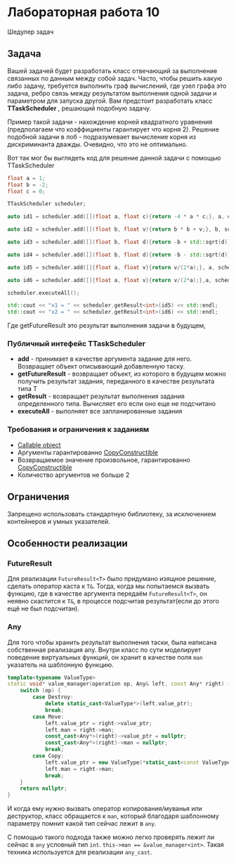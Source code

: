 # Лабораторная работа 10

Шедулер задач

## Задача

Вашей задачей будет разработать класс отвечающий за выполнение связанных по данным между собой задач.
Часто, чтобы решить какую либо задачу, требуется выполнить граф вычислений, где узел графа это задача, ребро связь между результатом выполнения одной задачи и параметром для запуска другой. Вам предстоит разработать класс **TTaskScheduler** , решающий подобную задачу.

Пример такой задачи - нахождение корней квадратного уравнения (предполагаем что коэффициенты гарантирует что корня 2). Решение подобной задачи в лоб - подразумевает вычисление корня из дискриминанта дважды.  Очевидно, что это не оптимально.


Вот так мог бы выглядеть код для решение данной задачи с помощью TTaskScheduler

```cpp
float a = 1;
float b = -2;
float c = 0;

TTaskScheduler scheduler;

auto id1 = scheduler.add([](float a, float c){return -4 * a * c;}, a, c);

auto id2 = scheduler.add([](float b, float v){return b * b + v;}, b, scheduler.getFutureResult<float>(id1));

auto id3 = scheduler.add([](float b, float d){return -b + std::sqrt(d)}, b, scheduler.getFutureResult<float>(id2));

auto id4 = scheduler.add([](float b, float d){return -b - std::sqrt(d)}, b, scheduler.getFutureResult<float>(id2));

auto id5 = scheduler.add([]{float a, float v}{return v/(2*a);}, a, scheduler.getFutureResult<float>(id3));

auto id6 = scheduler.add([]{float a, float v}{return v/(2*a);},a, scheduler.getFutureResult<float>(id4));

scheduler.executeAll();

std::cout << "x1 = " << scheduler.getResult<int>(id5) << std::endl;
std::cout << "x2 = " << scheduler.getResult<int>(id6) << std::endl;
```

Где getFutureResult это результат выполнения задачи в будущем,

### Публичный интефейс TTaskScheduler

 - **add** - принимает в качестве аргумента задание для него. Возвращает объект описывающий добавленную таску.
 - **getFutureResult<T>** - возвращает объект, из которого в будущем можно получить результат задания, переданного в качестве результата типа Т
 - **getResult<T>** - возвращает результат выполнения задания определенного типа. Вычисляет его если оно еще не подсчитано
 - **executeAll** - выполняет все запланированные задания

### Требования и ограничения к заданиям

  - [Callable object](https://en.cppreference.com/w/cpp/named_req/Callable)
  - Аргументы гарантированно [CopyConstructible](https://en.cppreference.com/w/cpp/named_req/CopyConstructible)
  - Возвращаемое значение произвольное, гарантированно [CopyConstructible](https://en.cppreference.com/w/cpp/named_req/CopyConstructible)
  - Количество аргументов не больше 2

## Ограничения

 Запрещено использовать стандартную библиотеку, за исключением контейнеров и умных указателей.

## Особенности реализации

### FutureResult
Для реализации `FutureResult<T>` было придумано изящное решение, сделать оператор каста к `T&`.
Тогда, когда мы попытаемся вызвать функцию, где в качестве аргумента передаём `FutureResult<T>`, 
он неявно скастится к `T&`, в процессе подсчитав результат(если до этого ещё не был подсчитан).

### Any
Для того чтобы хранить результат выполнения таски, была написана собственная реализация any.
Внутри класс по сути моделирует поведение виртуальных функций, он хранит в качестве поля `man` 
указатель на шаблонную функцию.

```c++
template<typename ValueType>
static void* value_manager(operation op, Any& left, const Any* right) {
    switch (op) {
        case Destroy:
            delete static_cast<ValueType*>(left.value_ptr);
            break;
        case Move:
            left.value_ptr = right->value_ptr;
            left.man = right->man;
            const_cast<Any*>(right)->value_ptr = nullptr;
            const_cast<Any*>(right)->man = nullptr;
            break;
        case Copy:
            left.value_ptr = new ValueType(*static_cast<const ValueType*>(right->value_ptr));
            left.man = right->man;
            break;
    }
    return nullptr;
}
```
И когда ему нужно вызвать оператор копирования/муванья или деструктор, класс обращается к `man`,
который благодаря шаблонному параметру помнит какой тип сейчас лежит в `any`.

С помощью такого подхода также можно легко проверять лежит ли сейчас в `any` условный тип `int`.
`this->man == &value_manager<int>`. Такая техника используется для реализации `any_cast`.